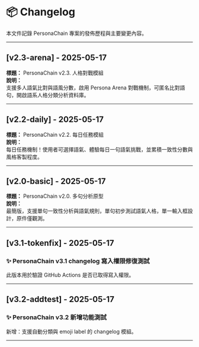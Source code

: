 # 📦 Changelog

本文件記錄 PersonaChain 專案的發佈歷程與主要變更內容。

---

## [v2.3-arena] - 2025-05-17
**標題：** PersonaChain v2.3. 人格對戰模組  
**說明：**  
支援多人語氣比對與語風分數，啟用 Persona Arena 對戰機制，可匿名比對語句，開啟語系人格分類分析資料庫。

---

## [v2.2-daily] - 2025-05-17
**標題：** PersonaChain v2.2. 每日任務模組  
**說明：**  
每日任務機制！使用者可選擇語氣、體驗每日一句語氣挑戰，並累積一致性分數與風格客製程度。

---

## [v2.0-basic] - 2025-05-17
**標題：** PersonaChain v2.0. 多句分析原型  
**說明：**  
最簡版，支援單句一致性分析與語氣規則，單句初步測試語氣人格，單一輸入框設計，原件僅觀測。

---


## [v3.1-tokenfix] - 2025-05-17
### ✨ PersonaChain v3.1 changelog 寫入權限修復測試

此版本用於驗證 GitHub Actions 是否已取得寫入權限。


---

## [v3.2-addtest] - 2025-05-17
### ✨ PersonaChain v3.2 新增功能測試

新增：支援自動分類與 emoji label 的 changelog 模組。


---

